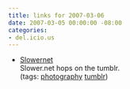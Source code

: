 ```yaml
---
title: links for 2007-03-06
date: 2007-03-05 00:00:00 -08:00
categories:
- del.icio.us
---
```


<ul class="delicious">
	<li>
		<div class="delicious-link"><a href="http://slowernet.tumblr.com/">Slowernet</a></div>
		<div class="delicious-extended">Slower.net hops on the tumblr.</div>
		<div class="delicious-tags">(tags: <a href="http://del.icio.us/torrez/photography">photography</a> <a href="http://del.icio.us/torrez/tumblr">tumblr</a>)</div>
	</li>
</ul>
